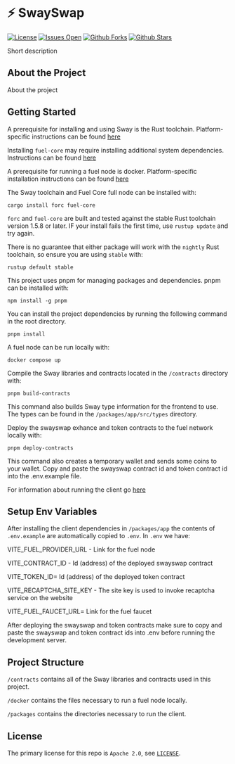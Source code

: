 # ⚡️ SwaySwap

[![License](https://img.shields.io/github/license/FuelLabs/swayswap)](https://github.com/FuelLabs/swayswap)
[![Issues Open](https://img.shields.io/github/issues/FuelLabs/swayswap)](https://github.com/FuelLabs/swayswap)
[![Github Forks](https://img.shields.io/github/forks/FuelLabs/swayswap)](https://github.com/FuelLabs/swayswap)
[![Github Stars](https://img.shields.io/github/stars/FuelLabs/swayswap)](https://github.com/FuelLabs/swayswap)

Short description

<!-- ![SwaySwap Interface](cover.png) -->

## About the Project

About the project

## Getting Started

<!-- 1. [Set up your environment](#set-up-env-variables) -->

A prerequisite for installing and using Sway is the Rust toolchain.  Platform-specific instructions can be found [here](https://www.rust-lang.org/tools/install)

Installing `fuel-core` may require installing additional system dependencies.  Instructions can be found [here](https://github.com/FuelLabs/fuel-core#building)

A prerequisite for running a fuel node is docker.  Platform-specific installation instructions can be found [here](https://docs.docker.com/get-docker/)

The Sway toolchain and Fuel Core full node can be installed with:
```
cargo install forc fuel-core
```
`forc` and `fuel-core` are built and tested against the stable Rust toolchain version 1.5.8 or later.  IF your install fails the first time, use `rustup update` and try again.

There is no guarantee that either package will work with the `nightly` Rust toolchain, so ensure you are using `stable` with:
```
rustup default stable
```

This project uses pnpm for managing packages and dependencies.  pnpm can be installed with:
```
npm install -g pnpm
```

You can install the project dependencies by running the following command in the root directory.
```
pnpm install
```

A fuel node can be run locally with:
```
docker compose up
```

Compile the Sway libraries and contracts located in the `/contracts` directory with:
```
pnpm build-contracts
```
This command also builds Sway type information for the frontend to use.  The types can be found in the `/packages/app/src/types` directory.

Deploy the swayswap exhance and token contracts to the fuel network locally with:
```
pnpm deploy-contracts
```
This command also creates a temporary wallet and sends some coins to your wallet.  Copy and paste the swayswap contract id and token contract id into the .env.example file.

For information about running the client go [here](./packages/app/README.md)

## Setup Env Variables
After installing the client dependencies in `/packages/app` the contents of `.env.example` are automatically copied to `.env`.  In `.env` we have:

VITE_FUEL_PROVIDER_URL - Link for the fuel node

VITE_CONTRACT_ID - Id (address) of the deployed swayswap contract

VITE_TOKEN_ID= Id (address) of the deployed token contract

VITE_RECAPTCHA_SITE_KEY - The site key is used to invoke recaptcha service on the website

VITE_FUEL_FAUCET_URL= Link for the fuel faucet

After deploying the swayswap and token contracts make sure to copy and paste the swayswap and token contract ids into .env before running the development server.

<!--
### Set up ENV Variables
	TO-DO: Add infos about .env on the root README.md
	https://github.com/FuelLabs/swayswap/issues/62
-->

<!--
## Contributing

TODO: https://github.com/FuelLabs/swayswap/issues/54
-->

## Project Structure
`/contracts` contains all of the Sway libraries and contracts used in this project.

`/docker` contains the files necessary to run a fuel node locally.

`/packages` contains the directories necessary to run the client.

## License

The primary license for this repo is `Apache 2.0`, see [`LICENSE`](./LICENSE).
